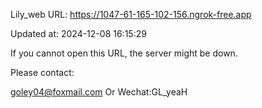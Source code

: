 Lily_web URL: https://1047-61-165-102-156.ngrok-free.app

Updated at: 2024-12-08 16:15:29

If you cannot open this URL, the server might be down.

Please contact: 

goley04@foxmail.com Or Wechat:GL_yeaH